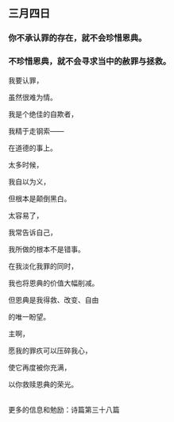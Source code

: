 ## 三月四日

### 你不承认罪的存在，就不会珍惜恩典。

### 不珍惜恩典，就不会寻求当中的赦罪与拯救。


我要认罪，

虽然很难为情。

我是个绝佳的自欺者，

我精于走钢索——

在道德的事上。

太多时候，

我自以为义，

但根本是颠倒黑白。

太容易了，

我常告诉自己，

我所做的根本不是错事。

在我淡化我罪的同时，

我也将恩典的价值大幅削减。

但恩典是我得救、改变、自由

的唯一盼望。

主啊，

愿我的罪疚可以压碎我心，

使它再度被你充满，

以你救赎恩典的荣光。

<br>
更多的信息和勉励：诗篇第三十八篇